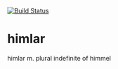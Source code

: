 [![Build
Status](https://api.travis-ci.org/norcams/himlar-puppet4.svg)](https://travis-ci.org/norcams/himlar-puppet4)

himlar
======

himlar m. plural indefinite of himmel

